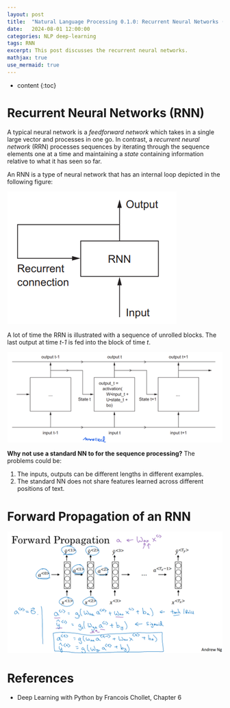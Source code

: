 ```yaml
---
layout: post
title:  "Natural Language Processing 0.1.0: Recurrent Neural Networks (RNN)"
date:   2024-08-01 12:00:00
categories: NLP deep-learning
tags: RNN
excerpt: This post discusses the recurrent neural networks.
mathjax: true
use_mermaid: true
---
```


* content
{:toc}

# Recurrent Neural Networks (RNN)
A typical neural network is a _feedforward network_ which takes in a single large vector and processes in one go. In contrast, a _recurrent neural network_ (RRN)
processes sequences by iterating through the sequence elements one at a time and maintaining a _state_ containing information relative to what it has seen so far.

An RNN is a type of neural network that has an internal loop depicted in the following figure:  

![rnn](/assets/images/NLP/003/rnn.png)  

A lot of time the RRN is illustrated with a sequence of unrolled blocks. The last output at time _t-1_ is fed into the block of time _t_.  

![unrolled-rnn](/assets/images/NLP/003/unrolled-rnn.png)


**Why not use a standard NN to for the sequence processing?**
The problems could be:
1. The inputs, outputs can be different lengths in different examples.
2. The standard NN does not share features learned across different positions of text.


# Forward Propagation of an RNN  
![fp](/assets/images/NLP/003/rnn-fp.png)



# References
- Deep Learning with Python by Francois Chollet, Chapter 6